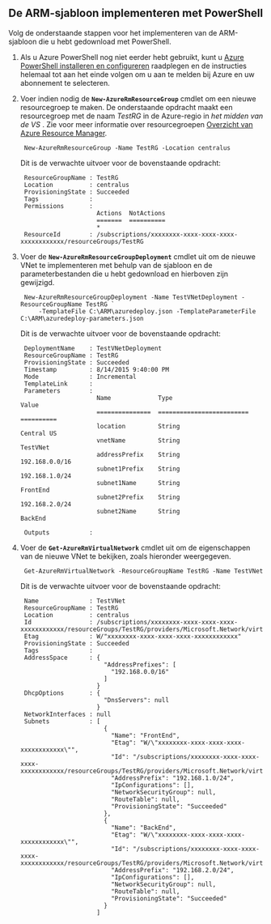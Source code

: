 ## De ARM-sjabloon implementeren met PowerShell

Volg de onderstaande stappen voor het implementeren van de ARM-sjabloon die u hebt gedownload met PowerShell.

1. Als u Azure PowerShell nog niet eerder hebt gebruikt, kunt u [Azure PowerShell installeren en configureren](../articles/powershell-install-configure.md) raadplegen en de instructies helemaal tot aan het einde volgen om u aan te melden bij Azure en uw abonnement te selecteren.

3. Voer indien nodig de **`New-AzureRmResourceGroup`** cmdlet om een nieuwe resourcegroep te maken. De onderstaande opdracht maakt een resourcegroep met de naam *TestRG* in de Azure-regio in *het midden van de VS* . Zie voor meer informatie over resourcegroepen [Overzicht van Azure Resource Manager](../articles/resource-group-overview.md).

        New-AzureRmResourceGroup -Name TestRG -Location centralus
        
    Dit is de verwachte uitvoer voor de bovenstaande opdracht:

        ResourceGroupName : TestRG
        Location          : centralus
        ProvisioningState : Succeeded
        Tags              :
        Permissions       :
                            Actions  NotActions
                            =======  ==========
                            *
        ResourceId        : /subscriptions/xxxxxxxx-xxxx-xxxx-xxxx-xxxxxxxxxxxx/resourceGroups/TestRG

4. Voer de **`New-AzureRmResourceGroupDeployment`** cmdlet uit om de nieuwe VNet te implementeren met behulp van de sjabloon en de parameterbestanden die u hebt gedownload en hierboven zijn gewijzigd.

        New-AzureRmResourceGroupDeployment -Name TestVNetDeployment -ResourceGroupName TestRG `
            -TemplateFile C:\ARM\azuredeploy.json -TemplateParameterFile C:\ARM\azuredeploy-parameters.json
            
    Dit is de verwachte uitvoer voor de bovenstaande opdracht:
        
        DeploymentName    : TestVNetDeployment
        ResourceGroupName : TestRG
        ProvisioningState : Succeeded
        Timestamp         : 8/14/2015 9:40:00 PM
        Mode              : Incremental
        TemplateLink      :
        Parameters        :
                            Name             Type                       Value
                            ===============  =========================  ==========
                            location         String                     Central US
                            vnetName         String                     TestVNet
                            addressPrefix    String                     192.168.0.0/16
                            subnet1Prefix    String                     192.168.1.0/24
                            subnet1Name      String                     FrontEnd
                            subnet2Prefix    String                     192.168.2.0/24
                            subnet2Name      String                     BackEnd
        
        Outputs           :

5. Voer de **`Get-AzureRmVirtualNetwork`** cmdlet uit om de eigenschappen van de nieuwe VNet te bekijken, zoals hieronder weergegeven.


        Get-AzureRmVirtualNetwork -ResourceGroupName TestRG -Name TestVNet
        
    Dit is de verwachte uitvoer voor de bovenstaande opdracht:
        
        Name              : TestVNet
        ResourceGroupName : TestRG
        Location          : centralus
        Id                : /subscriptions/xxxxxxxx-xxxx-xxxx-xxxx-xxxxxxxxxxxx/resourceGroups/TestRG/providers/Microsoft.Network/virtualNetworks/TestVNet
        Etag              : W/"xxxxxxxx-xxxx-xxxx-xxxx-xxxxxxxxxxxx"
        ProvisioningState : Succeeded
        Tags              :
        AddressSpace      : {
                              "AddressPrefixes": [
                                "192.168.0.0/16"
                              ]
                            }
        DhcpOptions       : {
                              "DnsServers": null
                            }
        NetworkInterfaces : null
        Subnets           : [
                              {
                                "Name": "FrontEnd",
                                "Etag": "W/\"xxxxxxxx-xxxx-xxxx-xxxx-xxxxxxxxxxxx\"",
                                "Id": "/subscriptions/xxxxxxxx-xxxx-xxxx-xxxx-xxxxxxxxxxxx/resourceGroups/TestRG/providers/Microsoft.Network/virtualNetworks/TestVNet/subnets/FrontEnd",
                                "AddressPrefix": "192.168.1.0/24",
                                "IpConfigurations": [],
                                "NetworkSecurityGroup": null,
                                "RouteTable": null,
                                "ProvisioningState": "Succeeded"
                              },
                              {
                                "Name": "BackEnd",
                                "Etag": "W/\"xxxxxxxx-xxxx-xxxx-xxxx-xxxxxxxxxxxx\"",
                                "Id": "/subscriptions/xxxxxxxx-xxxx-xxxx-xxxx-xxxxxxxxxxxx/resourceGroups/TestRG/providers/Microsoft.Network/virtualNetworks/TestVNet/subnets/BackEnd",
                                "AddressPrefix": "192.168.2.0/24",
                                "IpConfigurations": [],
                                "NetworkSecurityGroup": null,
                                "RouteTable": null,
                                "ProvisioningState": "Succeeded"
                              }
                            ]


<!--HONumber=Jun16_HO2-->



